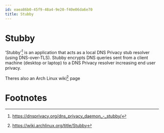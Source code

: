 ```yaml
---
id: eaea86b0-45f9-48a4-9e20-f40e06da6e70
title: Stubby
---
```


# Stubby

‘Stubby’[^1] is an application that acts as a local DNS Privacy stub
resolver (using DNS-over-TLS). Stubby encrypts DNS queries sent from a
client machine (desktop or laptop) to a DNS Privacy resolver increasing
end user privacy.

Theres also an Arch Linux wiki[^2] page

# Footnotes

[^1]: <https://dnsprivacy.org/dns_privacy_daemon_-_stubby/>

[^2]: <https://wiki.archlinux.org/title/Stubby>
